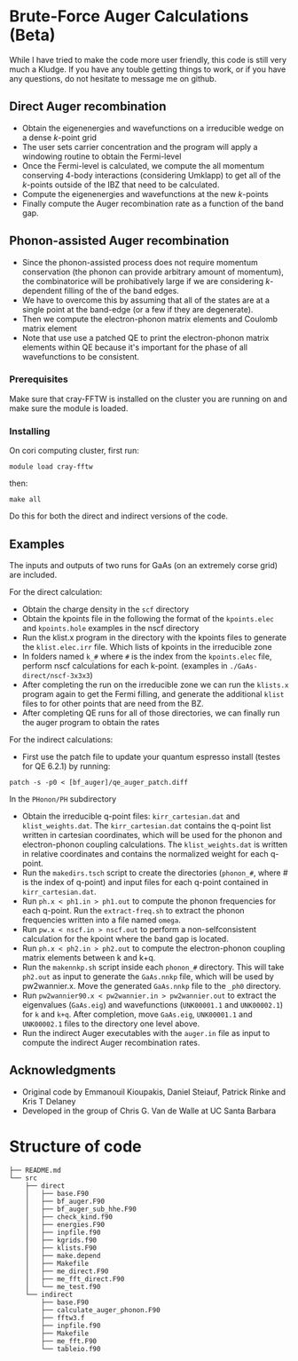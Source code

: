 # Brute-Force Auger Calculations (Beta)

While I have tried to make the code more user friendly, this code is still very much a Kludge.
If you have any touble getting things to work, or if you have any questions, do not hesitate to message me on github.

## Direct Auger recombination

- Obtain the eigenenergies and wavefunctions on a irreducible wedge on a dense *k*-point grid
- The user sets carrier concentration and the program will apply a windowing routine to obtain the Fermi-level
- Once the Fermi-level is calculated, we compute the all momentum conserving 4-body interactions (considering Umklapp) to get all of the *k*-points outside of the IBZ that need to be calculated. 
- Compute the eigenenergies and wavefunctions at the new *k*-points
- Finally compute the Auger recombination rate as a function of the band gap.

## Phonon-assisted Auger recombination

- Since the phonon-assisted process does not require momentum conservation (the phonon can provide arbitrary amount of momentum), the combinatorice will be prohibatively large if we are considering *k*-dependent filling of the of the band edges.
- We have to overcome this by assuming that all of the states are at a single point at the band-edge (or a few if they are degenerate).
- Then we compute the electron-phonon matrix elements and Coulomb matrix element
- Note that use use a patched QE to print the electron-phonon matrix elements within QE because it's important for the phase of all wavefunctions to be consistent.

### Prerequisites

Make sure that cray-FFTW is installed on the cluster you are running on and make sure the module is loaded.

### Installing

On cori computing cluster, first run:
```
module load cray-fftw
```
then:
```
make all
```

Do this for both the direct and indirect versions of the code.

## Examples

The inputs and outputs of two runs for GaAs (on an extremely corse grid) are included.

For the direct calculation:

- Obtain the charge density in the `scf` directory
- Obtain the kpoints file in the following the format of the `kpoints.elec` and `kpoints.hole` examples in the nscf directory
- Run the klist.x program in the directory with the kpoints files to generate the `klist.elec.irr` file. Which lists of kpoints in the irreducible zone
- In folders named `k_#` where `#` is the index from the `kpoints.elec` file, perform nscf calculations for each k-point.  (examples in `./GaAs-direct/nscf-3x3x3`)
- After completing the run on the irreducible zone we can run the `klists.x` program again to get the Fermi filling, and generate the additional `klist` files to for other points that are need from the BZ.
- After completing QE runs for all of those directories, we can finally run the auger program to obtain the rates

For the indirect calculations:

- First use the patch file to update your quantum espresso install (testes for QE 6.2.1) by running:
```
patch -s -p0 < [bf_auger]/qe_auger_patch.diff
```

In the `PHonon/PH` subdirectory

- Obtain the irreducible q-point files: `kirr_cartesian.dat` and `klist_weights.dat`. The `kirr_cartesian.dat` contains the q-point list written in cartesian coordinates, which will be used for the phonon and electron-phonon coupling calculations. The `klist_weights.dat` is written in relative coordinates and contains the normalized weight for each q-point.
- Run the `makedirs.tsch` script to create the directories (`phonon_#`, where # is the index of q-point) and input files for each q-point contained in `kirr_cartesian.dat`.
- Run `ph.x < ph1.in > ph1.out` to compute the phonon frequencies for each q-point. Run the `extract-freq.sh` to extract the phonon frequencies written into a file named `omega`.
- Run `pw.x < nscf.in > nscf.out` to perform a non-selfconsistent calculation for the kpoint where the band gap is located.
- Run `ph.x < ph2.in > ph2.out` to compute the electron-phonon coupling matrix elements between k and k+q.
- Run the `makennkp.sh` script inside each `phonon_#` directory. This will take `ph2.out` as input to generate the `GaAs.nnkp` file, which will be used by pw2wannier.x. Move the generated `GaAs.nnkp` file to the `_ph0` directory.
- Run `pw2wannier90.x < pw2wannier.in > pw2wannier.out` to extract the eigenvalues (`GaAs.eig`) and wavefunctions (`UNK00001.1` and `UNK00002.1`) for `k` and `k+q`. After completion, move `GaAs.eig`, `UNK00001.1` and `UNK00002.1` files to the directory one level above.
- Run the indirect Auger executables with the `auger.in` file as input to compute the indirect Auger recombination rates.

## Acknowledgments

* Original code by Emmanouil Kioupakis, Daniel Steiauf, Patrick Rinke and Kris T Delaney
* Developed in the group of Chris G. Van de Walle at UC Santa Barbara

# Structure of code

```
├── README.md
└── src
    ├── direct
    │   ├── base.F90
    │   ├── bf_auger.F90
    │   ├── bf_auger_sub_hhe.F90
    │   ├── check_kind.f90
    │   ├── energies.F90
    │   ├── inpfile.f90
    │   ├── kgrids.f90
    │   ├── klists.F90
    │   ├── make.depend
    │   ├── Makefile
    │   ├── me_direct.F90
    │   ├── me_fft_direct.F90
    │   └── me_test.f90
    └── indirect
        ├── base.F90
        ├── calculate_auger_phonon.F90
        ├── fftw3.f
        ├── inpfile.f90
        ├── Makefile
        ├── me_fft.F90
        └── tableio.f90
```
